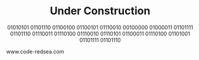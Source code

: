

<div align="center">

# Under Construction
</div>



<div align="center">

01010101 01101110 01100100 01100101 01110010 00100000 01000011 01101111 01101110 01110011 01110100 01110010 01110101 01100011 01110100 01101001 01101111 01101110
</div>


<p align="justify">
www.code-redsea.com
</p>
